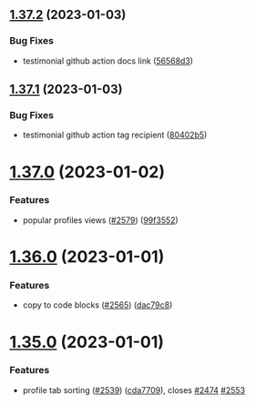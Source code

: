 ## [1.37.2](https://github.com/EddieHubCommunity/LinkFree/compare/v1.37.1...v1.37.2) (2023-01-03)


### Bug Fixes

* testimonial github action docs link ([56568d3](https://github.com/EddieHubCommunity/LinkFree/commit/56568d3403c2d0054c87db14cc3fd3c7c82ae6f9))



## [1.37.1](https://github.com/EddieHubCommunity/LinkFree/compare/v1.37.0...v1.37.1) (2023-01-03)


### Bug Fixes

* testimonial github action tag recipient ([80402b5](https://github.com/EddieHubCommunity/LinkFree/commit/80402b59de42f0e924cf29d22f7bf20328804728))



# [1.37.0](https://github.com/EddieHubCommunity/LinkFree/compare/v1.36.0...v1.37.0) (2023-01-02)


### Features

* popular profiles views ([#2579](https://github.com/EddieHubCommunity/LinkFree/issues/2579)) ([99f3552](https://github.com/EddieHubCommunity/LinkFree/commit/99f3552b7d32d7b23398811b52347d928589a831))



# [1.36.0](https://github.com/EddieHubCommunity/LinkFree/compare/v1.35.0...v1.36.0) (2023-01-01)


### Features

* copy to code blocks ([#2565](https://github.com/EddieHubCommunity/LinkFree/issues/2565)) ([dac79c8](https://github.com/EddieHubCommunity/LinkFree/commit/dac79c8d130907f34f29994eeb9ca5b27babb12e))



# [1.35.0](https://github.com/EddieHubCommunity/LinkFree/compare/v1.34.1...v1.35.0) (2023-01-01)


### Features

* profile tab sorting ([#2539](https://github.com/EddieHubCommunity/LinkFree/issues/2539)) ([cda7709](https://github.com/EddieHubCommunity/LinkFree/commit/cda7709c19fce96fd2af8da60dd4e7019bf586b8)), closes [#2474](https://github.com/EddieHubCommunity/LinkFree/issues/2474) [#2553](https://github.com/EddieHubCommunity/LinkFree/issues/2553)



